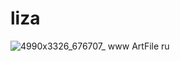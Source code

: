 # liza
![4990x3326_676707_ www ArtFile ru](https://user-images.githubusercontent.com/95050847/144863365-2994dd2d-26c4-4d01-b6d3-4ba8070717f7.jpg)

